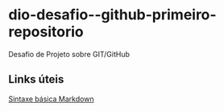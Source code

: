 # dio-desafio--github-primeiro-repositorio
Desafio de Projeto sobre GIT/GitHub

## Links úteis
[Sintaxe básica Markdown](https://www.markdownguide.org/basic-syntax/)
